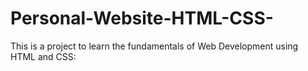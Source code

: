 # Personal-Website-HTML-CSS-
This is a project to learn the fundamentals of Web Development using HTML and CSS:

